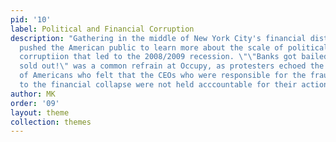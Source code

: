 ```yaml
---
pid: '10'
label: Political and Financial Corruption
description: "Gathering in the middle of New York City's financial district, Occupiers
  pushed the American public to learn more about the scale of political and financial
  corruptiion that led to the 2008/2009 recession. \"\"Banks got bailed out, we got
  sold out!\" was a common refrain at Occupy, as protesters echoed the lingering frustrations
  of Americans who felt that the CEOs who were responsible for the fraud that led
  to the financial collapse were not held acccountable for their actions. \n"
author: MK
order: '09'
layout: theme
collection: themes
---
```

